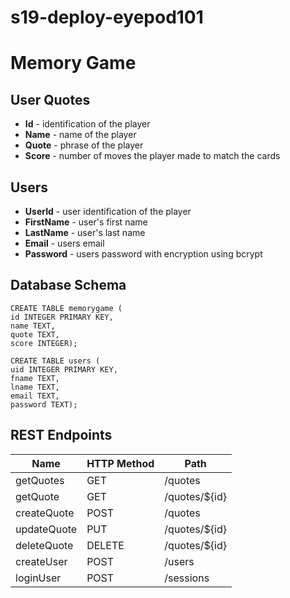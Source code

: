 # s19-deploy-eyepod101

# __Memory Game__


## User Quotes
+ __Id__ - identification of the player
+ __Name__ - name of the player
+ __Quote__ - phrase of the player
+ __Score__ - number of moves the player made to match the cards

## Users
+ __UserId__ - user identification of the player
+ __FirstName__ - user's first name
+ __LastName__ - user's last name
+ __Email__ - users email
+ __Password__ - users password with encryption using bcrypt

## Database Schema
```
CREATE TABLE memorygame (
id INTEGER PRIMARY KEY,
name TEXT,
quote TEXT,
score INTEGER);

CREATE TABLE users (
uid INTEGER PRIMARY KEY,
fname TEXT,
lname TEXT,
email TEXT,
password TEXT);
```

## REST Endpoints
Name | HTTP Method | Path
---- | ----------- | ----
getQuotes | GET | /quotes
getQuote | GET | /quotes/${id}
createQuote | POST | /quotes
updateQuote | PUT | /quotes/${id}
deleteQuote | DELETE | /quotes/${id}
createUser | POST | /users
loginUser | POST | /sessions
